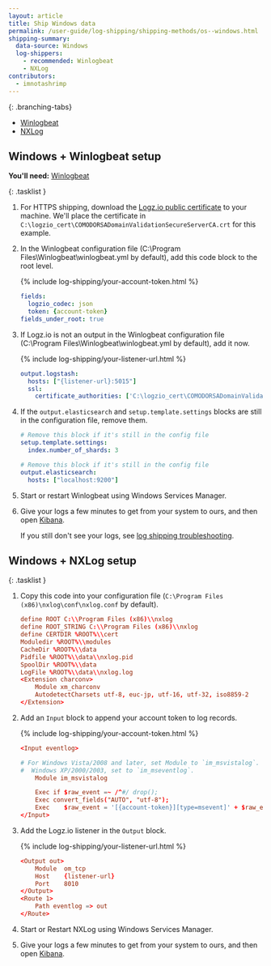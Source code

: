 ```yaml
---
layout: article
title: Ship Windows data
permalink: /user-guide/log-shipping/shipping-methods/os--windows.html
shipping-summary:
  data-source: Windows
  log-shippers:
    - recommended: Winlogbeat
    - NXLog
contributors:
  - imnotashrimp
---
```


<div class="branching-container">

{: .branching-tabs}
  * [Winlogbeat](#winlogbeat-config)
  * [NXLog](#nxlog-config)

<div id="winlogbeat-config">

## Windows + Winlogbeat setup

**You'll need:** [Winlogbeat](https://www.elastic.co/downloads/beats/winlogbeat)

{: .tasklist }
1. For HTTPS shipping, download the [Logz.io public certificate](https://raw.githubusercontent.com/logzio/public-certificates/master/COMODORSADomainValidationSecureServerCA.crt) to your machine.
We'll place the certificate in `C:\logzio_cert\COMODORSADomainValidationSecureServerCA.crt` for this example.

2. In the Winlogbeat configuration file (C:\Program Files\Winlogbeat\winlogbeat.yml by default), add this code block to the root level.

    {% include log-shipping/your-account-token.html %}

    ```yaml
    fields:
      logzio_codec: json
      token: {account-token}
    fields_under_root: true
    ```

3. If Logz.io is not an output in the Winlogbeat configuration file (C:\Program Files\Winlogbeat\winlogbeat.yml by default), add it now.

    {% include log-shipping/your-listener-url.html %}

    ```yaml
    output.logstash:
      hosts: ["{listener-url}:5015"]
      ssl:
        certificate_authorities: ['C:\logzio_cert\COMODORSADomainValidationSecureServerCA.crt']
    ```

4. If the `output.elasticsearch` and `setup.template.settings` blocks are still in the configuration file, remove them.

    ```yaml
    # Remove this block if it's still in the config file
    setup.template.settings:
      index.number_of_shards: 3
    ```

    ```yaml
    # Remove this block if it's still in the config file
    output.elasticsearch:
      hosts: ["localhost:9200"]
    ```

5. Start or restart Winlogbeat using Windows Services Manager.

6. Give your logs a few minutes to get from your system to ours, and then open [Kibana](https://app.logz.io/#/dashboard/kibana).

    If you still don't see your logs, see [log shipping troubleshooting]({{site.baseurl}}/user-guide/log-shipping/log-shipping-troubleshooting.html).

</div>

<div id="nxlog-config">

## Windows + NXLog setup

{: .tasklist }
1. Copy this code into your configuration file (`C:\Program Files (x86)\nxlog\conf\nxlog.conf` by default).

    ```conf
    define ROOT C:\\Program Files (x86)\\nxlog
    define ROOT_STRING C:\\Program Files (x86)\\nxlog
    define CERTDIR %ROOT%\\cert
    Moduledir %ROOT%\\modules
    CacheDir %ROOT%\\data
    Pidfile %ROOT%\\data\\nxlog.pid
    SpoolDir %ROOT%\\data
    LogFile %ROOT%\\data\\nxlog.log
    <Extension charconv>
        Module xm_charconv
        AutodetectCharsets utf-8, euc-jp, utf-16, utf-32, iso8859-2
    </Extension>
    ```

2. Add an `Input` block to append your account token to log records.

    {% include log-shipping/your-account-token.html %}

    ```conf
    <Input eventlog>

    # For Windows Vista/2008 and later, set Module to `im_msvistalog`. For
    #  Windows XP/2000/2003, set to `im_mseventlog`.
        Module im_msvistalog

        Exec if $raw_event =~ /^#/ drop();
        Exec convert_fields("AUTO", "utf-8");
        Exec    $raw_event = '[{account-token}][type=msevent]' + $raw_event;
    </Input>
    ```

3. Add the Logz.io listener in the `Output` block.

    {% include log-shipping/your-listener-url.html %}

    ```conf
    <Output out>
        Module  om_tcp
        Host    {listener-url}
        Port    8010
    </Output>
    <Route 1>
        Path eventlog => out
    </Route>
    ```

3. Start or Restart NXLog using Windows Services Manager.

4. Give your logs a few minutes to get from your system to ours, and then open [Kibana](https://app.logz.io/#/dashboard/kibana).

</div>

</div>